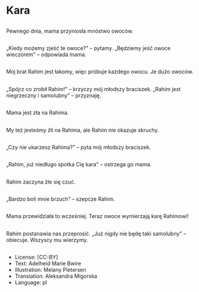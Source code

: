 # Kara

##
Pewnego dnia, mama przyniosła mnóstwo owoców.

##
„Kiedy możemy zjeść te owoce?" – pytamy. „Będziemy jeść owoce wieczorem" – odpowiada mama.

##
Mój brat Rahim jest łakomy, więc próbuje każdego owocu. Je dużo owoców.

##
„Spójrz co zrobił Rahim!" – krzyczy mój młodszy braciszek. „Rahim jest niegrzeczny i samolubny" – przyznaję.

##
Mama jest zła na Rahima.

##
My też jesteśmy źli na Rahima, ale Rahim nie okazuje skruchy.

##
„Czy nie ukarzesz Rahima?" – pyta mój młodszy braciszek.

##
„Rahim, już niedługo spotka Cię kara" – ostrzega go mama.

##
Rahim zaczyna źle się czuć.

##
„Bardzo boli mnie brzuch" – szepcze Rahim.

##
Mama przewidziała to wcześniej. Teraz owoce wymierzają karę Rahimowi!

##
Rahim postanawia nas przeprosić. „Już nigdy nie będę taki samolubny" – obiecuje. Wszyscy mu wierzymy.

##
* License: [CC-BY]
* Text: Adelheid Marie Bwire
* Illustration: Melany Pietersen
* Translation: Aleksandra Migorska
* Language: pl

